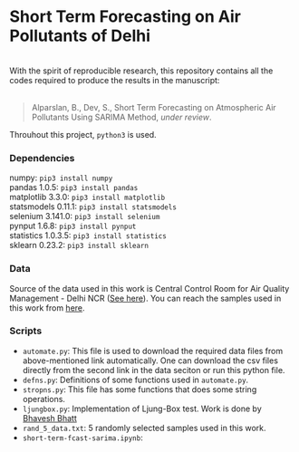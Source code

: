 # Short Term Forecasting on Air Pollutants of Delhi
<br>
With the spirit of reproducible research, this repository contains all the codes required to produce the results in the manuscript:
<br> <br>

> Alparslan, B., Dev, S., Short Term Forecasting on Atmospheric Air Pollutants Using SARIMA Method, *under review*.

Throuhout this project, `python3` is used.

### Dependencies

numpy: `pip3 install numpy`  
pandas 1.0.5: `pip3 install pandas` <br>
matplotlib 3.3.0: `pip3 install matplotlib` <br>
statsmodels 0.11.1: `pip3 install statsmodels` <br>
selenium 3.141.0: `pip3 install selenium` <br>
pynput 1.6.8: `pip3 install pynput ` <br>
statistics 1.0.3.5: `pip3 install statistics` <br>
sklearn 0.23.2: `pip3 install sklearn`

### Data
Source of the data used in this work is Central Control Room for Air Quality Management - Delhi NCR ([See here](https://app.cpcbccr.com/ccr/#/caaqm-dashboard/caaqm-landing/caaqm-comparison-data)). You can reach the samples used in this work from [here](https://drive.google.com/drive/folders/1sIITvGDrgwuL7oD5GS2AbD_0d4TyzOYL?usp=sharing).

### Scripts
- `automate.py`: This file is used to download the required data files from above-mentioned link automatically. One can download the csv files directly from the second link in the data seciton or run this python file.
- `defns.py`: Definitions of some functions used in `automate.py`.
- `stropns.py`: This file has some functions that does some string operations.
- `ljungbox.py`: Implementation of Ljung-Box test. Work is done by [Bhavesh Bhatt](github.com/bhattbhavesh91/time_series_notebooks)
- `rand_5_data.txt`: 5 randomly selected samples used in this work.
- `short-term-fcast-sarima.ipynb`: 
